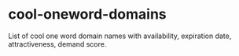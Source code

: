 # cool-oneword-domains
List of cool one word domain names with availability, expiration date, attractiveness, demand score.
